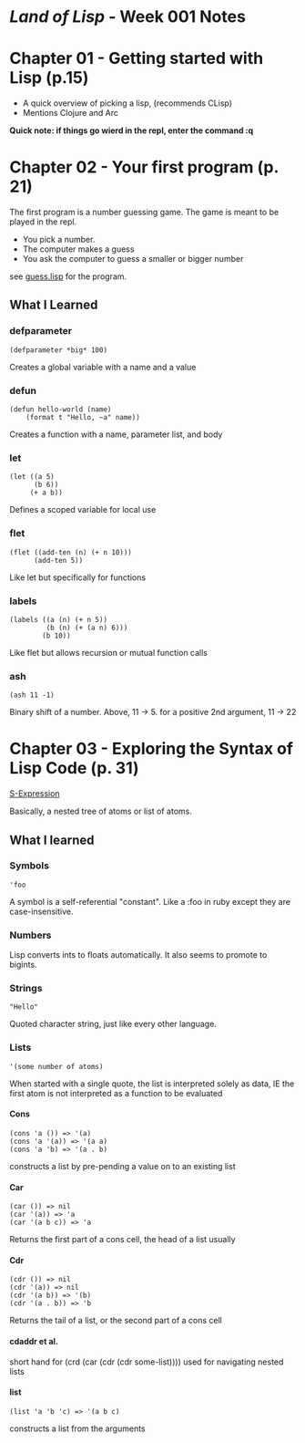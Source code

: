 # _Land of Lisp_ - Week 001 Notes

# Chapter 01 - Getting started with Lisp (p.15)

* A quick overview of picking a lisp, (recommends CLisp)
* Mentions Clojure and Arc

**Quick note: if things go wierd in the repl, enter the command :q**

# Chapter 02 - Your first program (p. 21)

The first program is a number guessing game.  The game is meant to be played in the repl.

* You pick a number.
* The computer makes a guess
* You ask the computer to guess a smaller or bigger number

see [guess.lisp](clisp/guess.lisp) for the program.

## What I Learned

### defparameter
	(defparameter *big* 100)
Creates a global variable with a name and a value

### defun
	(defun hello-world (name)
		(format t "Hello, ~a" name))
Creates a function with a name, parameter list, and body

### let
	(let ((a 5)
		  (b 6))
		 (+ a b))
Defines a scoped variable for local use

### flet
	(flet ((add-ten (n) (+ n 10)))
		  (add-ten 5))
Like let but specifically for functions

### labels
	(labels ((a (n) (+ n 5))
		     (b (n) (+ (a n) 6)))
		    (b 10))
Like flet but allows recursion or mutual function calls

### ash
	(ash 11 -1)
Binary shift of a number.  Above, 11 -> 5.  for a positive 2nd argument, 11 -> 22

# Chapter 03 - Exploring the Syntax of Lisp Code (p. 31)
[S-Expression](http://en.wikipedia.org/wiki/S-expression)

Basically, a nested tree of atoms or list of atoms.
## What I learned

### Symbols
	'foo
A symbol is a self-referential "constant". Like a :foo in ruby except they are case-insensitive.

### Numbers
Lisp converts ints to floats automatically.  It also seems to promote to bigints.

### Strings
	"Hello"
Quoted character string, just like every other language.

### Lists
	'(some number of atoms)
When started with a single quote, the list is interpreted solely as data, IE the first atom is not interpreted as a function to be evaluated

#### Cons
	(cons 'a ()) => '(a)
	(cons 'a '(a)) => '(a a)
	(cons 'a 'b) => '(a . b)
constructs a list by pre-pending a value on to an existing list

#### Car
	(car ()) => nil
	(car '(a)) => 'a
	(car '(a b c)) => 'a
Returns the first part of a cons cell, the head of a list usually

#### Cdr
	(cdr ()) => nil
	(cdr '(a)) => nil
	(cdr '(a b)) => '(b)
	(cdr '(a . b)) => 'b
Returns the tail of a list, or the second part of a cons cell

#### cdaddr et al.

short hand for (crd (car (cdr (cdr some-list)))) used for navigating nested lists

#### list
	(list 'a 'b 'c) => '(a b c)
constructs a list from the arguments
